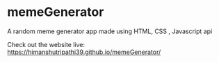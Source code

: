 # memeGenerator
A random meme generator app made using HTML, CSS , Javascript api

Check out the website live: https://himanshutripathi39.github.io/memeGenerator/
